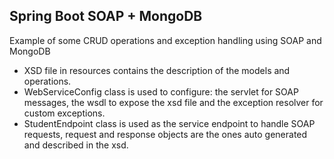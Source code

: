 ## Spring Boot SOAP + MongoDB
Example of some CRUD operations and exception handling using SOAP and MongoDB 

- XSD file in resources contains the description of the models and operations.  
- WebServiceConfig class is used to configure: the servlet for SOAP messages, the wsdl to expose the xsd 
file and the exception resolver for custom exceptions.
- StudentEndpoint class is used as the service endpoint to handle SOAP requests, request and
response objects are the ones auto generated and described in the xsd.